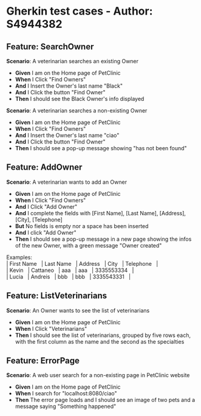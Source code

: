 # Gherkin test cases - Author: S4944382

## Feature: __SearchOwner__  
__Scenario__: A veterinarian searches an existing Owner
* __Given__ I am on the Home page of PetClinic
* __When__ I Click "Find Owners"
* __And__ I Insert the Owner's last name "Black"
* __And__ I Click the button "Find Owner"
* __Then__ I should see the Black Owner's info displayed

__Scenario__: A veterinarian searches a non-existing Owner
* __Given__ I am on the Home page of PetClinic
* __When__ I Click "Find Owners"
* __And__ I Insert the Owner's last name "ciao"
* __And__ I Click the button "Find Owner"
* __Then__ I should see a pop-up message showing "has not been found"

## Feature: __AddOwner__  
__Scenario__: A veterinarian wants to add an Owner
* __Given__ I am on the Home page of PetClinic
* __When__ I Click "Find Owners"
* __And__ I Click "Add Owner" 
* __And__ I complete the fields with [First Name], [Last Name], [Address], [City], [Telephone]
* __But__ No fields is empty nor a space has been inserted
* __And__ I click "Add Owner"
* __Then__ I should see a pop-up message in a new page showing the infos of the new Owner, with a green message "Owner created"

Examples:  
| First Name &nbsp;&nbsp;| Last Name &nbsp;&nbsp;| Address &nbsp;&nbsp;| City &nbsp;&nbsp;| Telephone &nbsp;&nbsp;|  
| Kevin &nbsp;&nbsp;| Cattaneo &nbsp;&nbsp;| aaa &nbsp;&nbsp;| aaa &nbsp;&nbsp;| 3335553334 &nbsp;&nbsp;|  
| Lucia &nbsp;&nbsp;| Andreis &nbsp;&nbsp;| bbb &nbsp;&nbsp;| bbb &nbsp;&nbsp;| 3335543331 &nbsp;&nbsp;|


## Feature: __ListVeterinarians__  
__Scenario__: An Owner wants to see the list of veterinarians  
* __Given__ I am on the Home page of PetClinic
* __When__ I Click "Veterinarians"
* __Then__ I should see the list of veterinarians, grouped by five rows each, with the first column as the name and the second as the specialties

## Feature: __ErrorPage__
__Scenario__: A web user search for a non-existing page in PetClinic website
* __Given__ I am on the Home page of PetClinic
* __When__ I search for "localhost:8080/ciao"
* __Then__ The error page loads and I should see an image of two pets and a message saying "Something happened"
